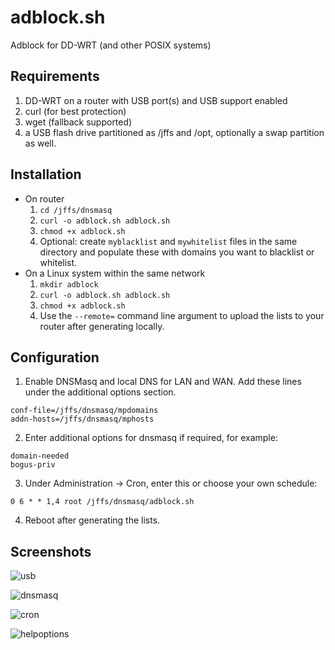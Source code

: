 # adblock.sh
Adblock for DD-WRT (and other POSIX systems)

Requirements
---------------
1. DD-WRT on a router with USB port(s) and USB support enabled
2. curl (for best protection)
3. wget (fallback supported)
4. a USB flash drive partitioned as /jffs and /opt, optionally a swap partition as well.

Installation
---------------
+ On router
  1. `cd /jffs/dnsmasq`
  2. `curl -o adblock.sh adblock.sh`
  3. `chmod +x adblock.sh`
  4. Optional: create `myblacklist` and `mywhitelist` files in the same directory and populate these with domains you want to blacklist or whitelist.
+ On a Linux system within the same network
  1. `mkdir adblock`
  2. `curl -o adblock.sh adblock.sh`
  3. `chmod +x adblock.sh`
  4. Use the `--remote=` command line argument to upload the lists to your router after generating locally.

Configuration
----------------
1. Enable DNSMasq and local DNS for LAN and WAN. Add these lines under the additional options section.
```shell
conf-file=/jffs/dnsmasq/mpdomains
addn-hosts=/jffs/dnsmasq/mphosts
```
2. Enter additional options for dnsmasq if required, for example:
```shell
domain-needed
bogus-priv
```
3. Under Administration -> Cron, enter this or choose your own schedule:
```shell
0 6 * * 1,4 root /jffs/dnsmasq/adblock.sh
```
4. Reboot after generating the lists.

Screenshots
--------------

![usb](https://i.imgur.com/xT7Wgp4.png)

![dnsmasq](https://i.imgur.com/0Y9bDdq.png)

![cron](https://i.imgur.com/yUpTGbJ.png)

![helpoptions](https://i.imgur.com/Uf2D5Om.png)

